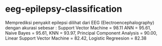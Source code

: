 # eeg-epilepsy-classification
Memprediksi penyakit epilepsi dilihat dari EEG (Electroencephalography) dengan akurasi sebesar :
Support Vector Machine = 98.11
ANN = 95.61,
Naive Bayes = 95.61,
KNN = 93.97,
Principal Component Analysis = 90.00,
Linear Support Vector Machine = 82.42,
Logistic Regreesion = 82.38
